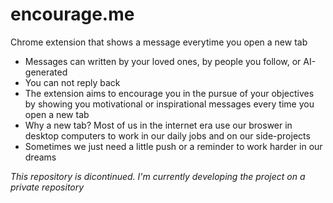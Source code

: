 # encourage.me



Chrome extension that shows a message everytime you open a new tab

- Messages can written by your loved ones, by people you follow, or AI-generated
- You can not reply back
- The extension aims to encourage you in the pursue of your objectives by showing you motivational or inspirational messages every time you open a new tab
- Why a new tab? Most of us in the internet era use our broswer in desktop computers to work in our daily jobs and on our side-projects
- Sometimes we just need a little push or a reminder to work harder in our dreams

_This repository is dicontinued. I'm currently developing the project on a private repository_
